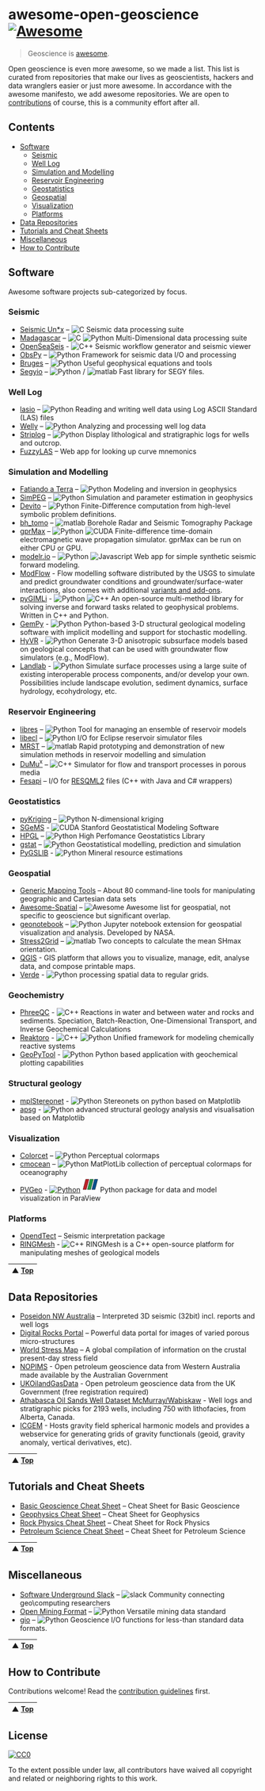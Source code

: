 # awesome-open-geoscience [![Awesome](https://cdn.rawgit.com/sindresorhus/awesome/d7305f38d29fed78fa85652e3a63e154dd8e8829/media/badge.svg)](https://github.com/sindresorhus/awesome)

> Geoscience is [awesome](awesome.md).

Open geoscience is even more awesome, so we made a list. This list is curated from repositories that make our lives as geoscientists, hackers and data wranglers easier or just more awesome. In accordance with the awesome manifesto, we add awesome repositories. We are open to [contributions](contributing.md) of course, this is a community effort after all.

## Contents

- [Software](#software)
    - [Seismic](#seismic)
    - [Well Log](#well-log)
    - [Simulation and Modelling](#simulation-and-modelling)
    - [Reservoir Engineering](#reservoir-engineering)
    - [Geostatistics](#geostatistics)
    - [Geospatial](#geospatial)
    - [Visualization](#visualization)
    - [Platforms](#platforms)
- [Data Repositories](#data-repositories)
- [Tutorials and Cheat Sheets](#tutorials-and-cheat-sheets)
- [Miscellaneous](#miscellaneous)
- [How to Contribute](#how-to-contribute)


## Software
Awesome software projects sub-categorized by focus.

### Seismic
- [Seismic Un\*x](https://github.com/JohnWStockwellJr/SeisUnix) – ![C](media/icon/c.svg) Seismic data processing suite
- [Madagascar](http://www.ahay.org) – ![C](media/icon/c.svg) ![Python](media/icon/python.svg) Multi-Dimensional data processing suite
- [OpenSeaSeis](https://github.com/JohnWStockwellJr/OpenSeaSeis) - ![C++](media/icon/cplusplus.svg) Seismic workflow generator and seismic viewer
- [ObsPy](https://github.com/obspy/obspy/wiki) – ![Python](media/icon/python.svg) Framework for seismic data I/O and processing
- [Bruges](https://github.com/agile-geoscience/bruges/tree/master/bruges) – ![Python](media/icon/python.svg) Useful geophysical equations and tools
- [Segyio](https://github.com/Statoil/segyio) – ![Python](media/icon/python.svg) / ![matlab](media/icon/matlab.svg) Fast library for SEGY files.
### Well Log
- [lasio](https://github.com/kinverarity1/lasio/) – ![Python](media/icon/python.svg) Reading and writing well data using Log ASCII Standard (LAS) files
- [Welly](https://github.com/agile-geoscience/welly) – ![Python](media/icon/python.svg) Analyzing and processing well log data
- [Striplog](https://github.com/agile-geoscience/striplog) – ![Python](media/icon/python.svg) Display lithological and stratigraphic logs for wells and outcrop.
- [FuzzyLAS](http://fuzzylas.appspot.com/) – Web app for looking up curve mnemonics
### Simulation and Modelling
- [Fatiando a Terra](http://www.fatiando.org/) – ![Python](media/icon/python.svg) Modeling and inversion in geophysics
- [SimPEG](http://simpeg.xyz) – ![Python](media/icon/python.svg) Simulation and parameter estimation in geophysics
- [Devito](http://www.opesci.org/devito-public) – ![Python](media/icon/python.svg) Finite-Difference computation from high-level symbolic problem definitions.
- [bh_tomo](https://github.com/groupeLIAMG/bh_tomo) – ![matlab](media/icon/matlab.svg) Borehole Radar and Seismic Tomography Package
- [gprMax](http://www.gprmax.com/) – ![Python](media/icon/python.svg) ![CUDA](media/icon/cuda.svg) Finite-difference time-domain electromagnetic wave propagation simulator. gprMax can be run on either CPU or GPU.
- [modelr.io](https://www.modelr.io/) – ![Python](media/icon/python.svg) ![Javascript](media/icon/javascript.svg) Web app for simple synthetic seismic forward modeling.
- [ModFlow](https://water.usgs.gov/ogw/modflow/MODFLOW.html) - Flow modelling software distributed by the USGS to simulate and predict groundwater conditions and groundwater/surface-water interactions, also comes with additional [variants and add-ons](https://water.usgs.gov/ogw/modflow/).
- [pyGIMLi](https://www.pygimli.org/) - ![Python](media/icon/python.svg) ![C++](media/icon/cplusplus.svg) An open-source multi-method library for solving inverse and forward tasks related to geophysical problems. Written in C++ and Python.
- [GemPy](https://github.com/cgre-aachen/gempy) - ![Python](media/icon/python.svg) Python-based 3-D structural geological modeling software with implicit modelling and support for stochastic modelling.
- [HyVR](https://github.com/driftingtides/hyvr) - ![Python](media/icon/python.svg) Generate 3-D anisotropic subsurface models based on geological concepts that can be used with groundwater flow simulators (e.g., ModFlow).
- [Landlab](https://github.com/landlab/landlab) - ![Python](media/icon/python.svg) Simulate surface processes using a large suite of existing interoperable process components, and/or develop your own. Possibilities include landscape evolution, sediment dynamics, surface hydrology, ecohydrology, etc.
### Reservoir Engineering
- [libres](https://github.com/Statoil/libres) – ![Python](media/icon/python.svg) Tool for managing an ensemble of reservoir models
- [libecl](https://github.com/Statoil/libecl) – ![Python](media/icon/python.svg) I/O for Eclipse reservoir simulator files
- [MRST](http://www.sintef.no/projectweb/mrst) – ![matlab](media/icon/matlab.svg) Rapid prototyping and demonstration of new simulation methods in reservoir modelling and simulation
- [DuMu<sup>x</sup>](http://www.dumux.org) – ![C++](media/icon/cplusplus.svg) Simulator for flow and transport processes in porous media
- [Fesapi](https://github.com/F2I-Consulting/fesapi) – I/O for [RESQML2](https://www.energistics.org/resqml-data-standards/) files (C++ with Java and C# wrappers)
### Geostatistics
- [pyKriging](https://github.com/capaulson/pyKriging) – ![Python](media/icon/python.svg) N-dimensional kriging
- [SGeMS](http://sgems.sourceforge.net/) - ![CUDA](media/icon/cuda.svg) Stanford  Geostatistical Modeling Software
- [HPGL](https://github.com/hpgl/hpgl) – ![Python](media/icon/python.svg) High Perfomance Geostatistics Library
- [gstat](https://github.com/edzer/gstat/) – ![Python](media/icon/r.svg) Geostatistical modelling, prediction and simulation
- [PyGSLIB](https://opengeostat.github.io/pygslib/index.html) - ![Python](media/icon/python.svg) Mineral resource estimations
### Geospatial
- [Generic Mapping Tools](http://gmt.soest.hawaii.edu/) – About 80 command-line tools for manipulating geographic and Cartesian data sets
- [Awesome-Spatial](https://github.com/RoboDonut/awesome-spatial) – ![Awesome](https://cdn.rawgit.com/sindresorhus/awesome/d7305f38d29fed78fa85652e3a63e154dd8e8829/media/badge.svg) Awesome list for geospatial, not specific to geoscience but significant overlap.
- [geonotebook](https://github.com/OpenGeoscience/geonotebook) – ![Python](media/icon/python.svg) Jupyter notebook extension for geospatial visualization and analysis. Developed by NASA.
- [Stress2Grid](http://pmd.gfz-potsdam.de/wsm/showshort.php?id=escidoc:2112906) – ![matlab](media/icon/matlab.svg) Two concepts to calculate the mean SHmax orientation.
- [QGIS](http://www.qgis.com/) - GIS platform that allows you to visualize, manage, edit, analyse data, and compose printable maps.  
- [Verde](https://github.com/fatiando/verde) - ![Python](media/icon/python.svg) processing spatial data to regular grids.
### Geochemistry
- [PhreeQC](https://wwwbrr.cr.usgs.gov/projects/GWC_coupled/phreeqc/) - ![C++](media/icon/cplusplus.svg) Reactions in water and between water and rocks and sediments. Speciation, Batch-Reaction, One-Dimensional Transport, and Inverse Geochemical Calculations
- [Reaktoro](http://reaktoro.org/) - ![C++](media/icon/cplusplus.svg) ![Python](media/icon/python.svg) Unified framework for modeling chemically reactive systems
- [GeoPyTool](https://github.com/GeoPyTool/GeoPyTool) - ![Python](media/icon/python.svg) Python based application with geochemical plotting capabilities   
### Structural geology
- [mplStereonet](https://github.com/joferkington/mplstereonet) - ![Python](media/icon/python.svg) Stereonets on python based on Matplotlib
- [apsg](https://github.com/ondrolexa/apsg) - ![Python](media/icon/python.svg) advanced structural geology analysis and visualisation based on Matplotlib
### Visualization
- [Colorcet](https://bokeh.github.io/colorcet/)  – ![Python](media/icon/python.svg) Perceptual colormaps
- [cmocean](http://matplotlib.org/cmocean/) – ![Python](media/icon/python.svg) MatPlotLib collection of perceptual colormaps for oceanography
- [PVGeo](https://github.com/OpenGeoVis/PVGeo) - [![Python](media/icon/python.svg)](https://pypi.org/project/PVGeo/) [![ParaView](media/icon/paraview.svg)](https://www.paraview.org) Python package for data and model visualization in ParaView

### Platforms
- [OpendTect](https://dgbes.com/index.php/software#free) – Seismic interpretation package
- [RINGMesh](https://github.com/ringmesh/RINGMesh) - ![C++](media/icon/cplusplus.svg) RINGMesh is a C++ open-source platform for manipulating meshes of geological models

| ▲ [Top](#awesome-open-geoscience-) |
| --- |

## Data Repositories
- [Poseidon NW Australia](https://drive.google.com/drive/folders/0B7brcf-eGK8Cbk9ueHA0QUU4Zjg) – Interpreted 3D seismic (32bit) incl. reports and well logs
- [Digital Rocks Portal](https://www.digitalrocksportal.org/) – Powerful data portal for images of varied porous micro-structures
- [World Stress Map](http://www.world-stress-map.org/) – A global compilation of information on the crustal present-day stress field
- [NOPIMS](https://nopims.dmp.wa.gov.au/nopims/) - Open petroleum geoscience data from Western Australia made available by the Australian Government
- [UKOilandGasData](https://www.ukoilandgasdata.com/) - Open petroleum geoscience data from the UK Government (free registration required)
- [Athabasca Oil Sands Well Dataset McMurray/Wabiskaw](http://ags.aer.ca/publications/SPE_006.html) - Well logs and stratigraphic picks for 2193 wells, including 750 with lithofacies, from Alberta, Canada.
- [ICGEM](http://icgem.gfz-potsdam.de) - Hosts gravity field spherical harmonic models and provides a webservice for generating grids of gravity functionals (geoid, gravity anomaly, vertical derivatives, etc).

| ▲ [Top](#awesome-open-geoscience-) |
| --- |

## Tutorials and Cheat Sheets

- [Basic Geoscience Cheat Sheet](https://static.squarespace.com/static/549dcda5e4b0a47d0ae1db1e/54a06d6ee4b0d158ed95f696/54a06d6fe4b0d158ed95fff0/1295033898443/Cheatsheet_basic.pdf) – Cheat Sheet for Basic Geoscience
- [Geophysics Cheat Sheet](https://static.squarespace.com/static/549dcda5e4b0a47d0ae1db1e/54a06d6ee4b0d158ed95f696/54a06d70e4b0d158ed9603f5/1350658645407/Cheatsheet_geophysics.pdf) – Cheat Sheet for Geophysics
- [Rock Physics Cheat Sheet](https://static.squarespace.com/static/549dcda5e4b0a47d0ae1db1e/54a06d6ee4b0d158ed95f696/54a06d6fe4b0d158ed960042/1374593568367/Cheatsheet_Rock_Physics.pdf) –  Cheat Sheet for Rock Physics
- [Petroleum Science Cheat Sheet](https://static.squarespace.com/static/549dcda5e4b0a47d0ae1db1e/54a06d6ee4b0d158ed95f696/54a06d6fe4b0d158ed96019e/1323808738753/Cheatsheet_petroleum.pdf) – Cheat Sheet for Petroleum Science

| ▲ [Top](#awesome-open-geoscience-) |
| --- |

## Miscellaneous

- [Software Underground Slack](https://softwareunderground.org/) – ![slack](media/icon/slack.svg) Community connecting geo\computing researchers
- [Open Mining Format](http://omf.readthedocs.io/en/latest/index.html) – ![Python](media/icon/python.svg) Versatile mining data standard
- [gio](https://github.com/agile-geoscience/gio) – ![Python](media/icon/python.svg) Geoscience I/O functions for less-than standard data formats.

| ▲ [Top](#awesome-open-geoscience-) |
| --- |

## How to Contribute

Contributions welcome! Read the [contribution guidelines](contributing.md) first.

| ▲ [Top](#awesome-open-geoscience-) |
| --- |

## License

[![CC0](http://mirrors.creativecommons.org/presskit/buttons/88x31/svg/cc-zero.svg)](http://creativecommons.org/publicdomain/zero/1.0)

To the extent possible under law, all contributors have waived all copyright and
related or neighboring rights to this work.
